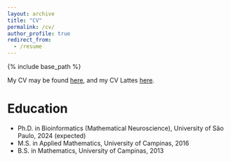 ```yaml
---
layout: archive
title: "CV"
permalink: /cv/
author_profile: true
redirect_from:
  - /resume
---
```


{% include base_path %}

My CV may be found [here](/files/cv.pdf), and my CV Lattes [here](http://lattes.cnpq.br/9560123815894005). 

Education
======
* Ph.D. in Bioinformatics (Mathematical Neuroscience), University of São Paulo, 2024 (expected)
* M.S. in Applied Mathematics, University of Campinas, 2016
* B.S. in Mathematics, University of Campinas, 2013
  
